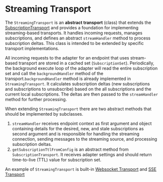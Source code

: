 # Streaming Transport

The `StreamingTransport` is an **abstract transport** (class) that extends the [SubscriptionTransport](./subscription-transport.md) and provides a foundation for implementing streaming-based transports. It handles incoming requests, manages subscriptions, and defines an abstract `streamHandler` method to process subscription deltas. This class is intended to be extended by specific transport implementations.

All incoming requests to the adapter for an endpoint that uses stream-based transport are stored in a cached set (`SubscriptionSet`). Periodically, the background execute loop of the adapter will read the entire subscription set and call the `backgroundHandler` method of the transport.`backgroundHandler` method is already implemented in `StreamingTransport`. It calculates subscription deltas (new subscriptions and subscriptions to unsubscribe) based on the all subscriptions and the current local subscriptions. The deltas are then passed to the `streamHandler` method for further processing.


When extending `StreamingTransport` there are two abstract methods that should be implemented by subclasses. 
1. `streamHandler`  receives endpoint context as first argument and object containing details for the desired, new, and stale subscriptions as second argument and is responsible for handling the streaming connection, sending messages to the streaming source, and processing subscription deltas.
2. `getSubscriptionTtlFromConfig` is an abstract method from `SubscriptionTransport`. It receives adapter settings and should return time-to-live (TTL) value for subscription set.


An example of `StreamingTransport` is built-in [Websocket Transport](./websocket-transport.md) and [SSE Transport](./sse-transport.md)